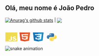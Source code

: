## Olá, meu nome é João Pedro

<a href="https://github.com/anuraghazra/github-readme-stats"><img align="center" src="https://github-readme-stats.vercel.app/api?username=JoaoPolar&show_icons=true&include_all_commits=true&theme=buefy&hide_border=true" alt="Anurag's github stats" /></a>   |   <a href="https://github.com/anuraghazra/github-readme-stats"><img align="center" src="https://github-readme-stats.vercel.app/api/top-langs/?username=JoaoPolar&layout=compact&theme=buefy&hide_border=true" /></a>


<div style="display: inline_block"><br>
  <img align="center" alt="Rafa-Js" height="30" width="40" src="https://raw.githubusercontent.com/devicons/devicon/master/icons/javascript/javascript-plain.svg">
  <img align="center" alt="Rafa-HTML" height="30" width="40" src="https://raw.githubusercontent.com/devicons/devicon/master/icons/html5/html5-original.svg">
  <img align="center" alt="Rafa-CSS" height="30" width="40" src="https://raw.githubusercontent.com/devicons/devicon/master/icons/css3/css3-original.svg">
  <img align="center" alt="Rafa-Python" height="30" width="40" src="https://raw.githubusercontent.com/devicons/devicon/master/icons/python/python-original.svg">
</div>

![snake animation](https://github.com/JoaoPolar/JoaoPolar/)
